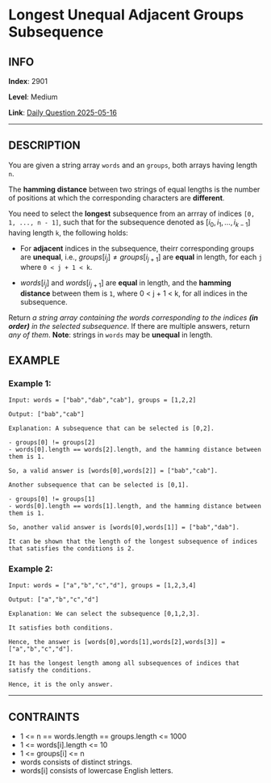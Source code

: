# Longest Unequal Adjacent Groups Subsequence

## INFO

**Index**: 2901

**Level**: Medium

**Link**: [Daily Question 2025-05-16](https://leetcode.com/problems/longest-unequal-adjacent-groups-subsequence-ii/description/?envType=daily-question&envId=2025-05-16)

---

## DESCRIPTION

You are given a string array `words` and an `groups`, both arrays having length `n`.

The **hamming distance** between two strings of equal lengths is the number of positions at which the corresponding characters are **different**.

You need to select the **longest** subsequence from an arrray of indices `[0, 1, ..., n - 1]`, such that for the subsequence denoted as $[i_0, i_1, \dots, i_{k-1}]$ having length `k`, the following holds:

- For **adjacent** indices in the subsequence, theirr corresponding groups are **unequal**, i.e., $groups[i_j] \neq groups[i_{j+1}]$ are **equal** in length, for each `j` where `0 < j + 1 < k`.

- $words[i_j]$ and $words[i_{j+1}]$ are **equal** in length, and the **hamming distance** between them is `1`, where 0 < j + 1 < k, for all indices in the subsequence.

Return *a string array containing the words corresponding to the indices **(in order)** in the selected subsequence*. If there are multiple answers, return *any of them*.
**Note**: strings in `words` may be **unequal** in length.

## EXAMPLE

### Example 1:

    Input: words = ["bab","dab","cab"], groups = [1,2,2]

    Output: ["bab","cab"]

    Explanation: A subsequence that can be selected is [0,2].

    - groups[0] != groups[2]
    - words[0].length == words[2].length, and the hamming distance between them is 1.

    So, a valid answer is [words[0],words[2]] = ["bab","cab"].

    Another subsequence that can be selected is [0,1].

    - groups[0] != groups[1]
    - words[0].length == words[1].length, and the hamming distance between them is 1.

    So, another valid answer is [words[0],words[1]] = ["bab","dab"].

    It can be shown that the length of the longest subsequence of indices that satisfies the conditions is 2.

### Example 2:

    Input: words = ["a","b","c","d"], groups = [1,2,3,4]

    Output: ["a","b","c","d"]

    Explanation: We can select the subsequence [0,1,2,3].

    It satisfies both conditions.

    Hence, the answer is [words[0],words[1],words[2],words[3]] = ["a","b","c","d"].

    It has the longest length among all subsequences of indices that satisfy the conditions.

    Hence, it is the only answer.

---

## CONTRAINTS

- 1 <= n == words.length == groups.length <= 1000
- 1 <= words[i].length <= 10
- 1 <= groups[i] <= n
- words consists of distinct strings.
- words[i] consists of lowercase English letters.
